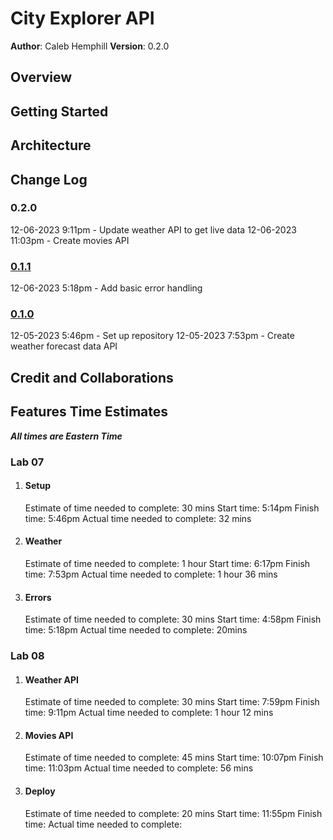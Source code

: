 # City Explorer API

**Author**: Caleb Hemphill
**Version**: 0.2.0

## Overview
<!-- Provide a high level overview of what this application is and why you are building it, beyond the fact that it's an assignment for this class. (i.e. What's your problem domain?) -->

## Getting Started
<!-- What are the steps that a user must take in order to build this app on their own machine and get it running? -->

## Architecture
<!-- Provide a detailed description of the application design. What technologies (languages, libraries, etc) you're using, and any other relevant design information. -->

## Change Log
<!-- Use this area to document the iterative changes made to your application as each feature is successfully implemented. Use time stamps. Here's an example:

01-01-2001 4:59pm - Application now has a fully-functional express server, with a GET route for the location resource. -->

### 0.2.0

12-06-2023 9:11pm - Update weather API to get live data
12-06-2023 11:03pm - Create movies API

### [0.1.1](https://github.com/kaylubh/city-explorer-api/pull/2)

12-06-2023 5:18pm - Add basic error handling

### [0.1.0](https://github.com/kaylubh/city-explorer-api/pull/1)

12-05-2023 5:46pm - Set up repository
12-05-2023 7:53pm - Create weather forecast data API

## Credit and Collaborations
<!-- Give credit (and a link) to other people or resources that helped you build this application. -->

## Features Time Estimates

***All times are Eastern Time***

### Lab 07

1. #### Setup

    Estimate of time needed to complete: 30 mins
    Start time: 5:14pm
    Finish time: 5:46pm
    Actual time needed to complete: 32 mins

2. #### Weather

    Estimate of time needed to complete: 1 hour
    Start time: 6:17pm
    Finish time: 7:53pm
    Actual time needed to complete:  1 hour 36 mins

3. #### Errors

    Estimate of time needed to complete: 30 mins
    Start time: 4:58pm
    Finish time: 5:18pm
    Actual time needed to complete: 20mins

### Lab 08

1. #### Weather API

    Estimate of time needed to complete: 30 mins
    Start time: 7:59pm
    Finish time: 9:11pm
    Actual time needed to complete: 1 hour 12 mins

2. #### Movies API

    Estimate of time needed to complete: 45 mins
    Start time: 10:07pm
    Finish time: 11:03pm
    Actual time needed to complete: 56 mins

3. #### Deploy

    Estimate of time needed to complete: 20 mins
    Start time: 11:55pm
    Finish time:
    Actual time needed to complete:
